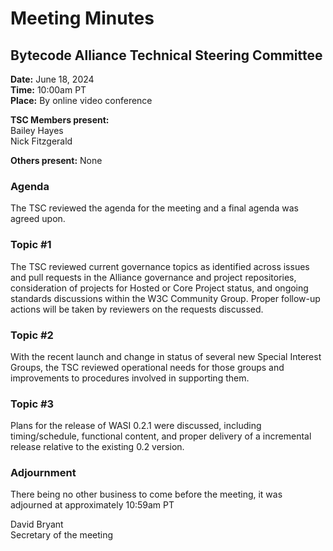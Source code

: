 # Meeting Minutes
## Bytecode Alliance Technical Steering Committee
**Date:** June 18, 2024  
**Time:** 10:00am PT  
**Place:**	By online video conference  

**TSC Members present:**  
Bailey Hayes  
Nick Fitzgerald  

**Others present:** 
None  

### Agenda
The TSC reviewed the agenda for the meeting and a final agenda was agreed upon.

### Topic #1
The TSC reviewed current governance topics as identified across issues and pull requests in the Alliance governance and project repositories, consideration of projects for Hosted or Core Project status, and ongoing standards discussions within the W3C Community Group. Proper follow-up actions will be taken by reviewers on the requests discussed.

### Topic #2
With the recent launch and change in status of several new Special Interest Groups, the TSC reviewed operational needs for those groups and improvements to procedures involved in supporting them.

### Topic #3
Plans for the release of WASI 0.2.1 were discussed, including timing/schedule, functional content, and proper delivery of a incremental release relative to the existing 0.2 version.

### Adjournment
There being no other business to come before the meeting, it was adjourned at approximately 10:59am PT

David Bryant  
Secretary of the meeting